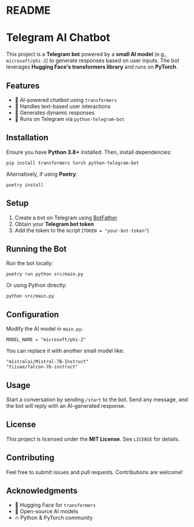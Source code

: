 README
======

# Telegram AI Chatbot

This project is a **Telegram bot** powered by a **small AI model** (e.g., `microsoft/phi-2`) to generate responses based on user inputs. The bot leverages **Hugging Face's transformers library** and runs on **PyTorch**.

## Features
- 🚀 AI-powered chatbot using `transformers`
- 🤖 Handles text-based user interactions
- 🔄 Generates dynamic responses
- 📡 Runs on Telegram via `python-telegram-bot`

## Installation

Ensure you have **Python 3.8+** installed. Then, install dependencies:

    pip install transformers torch python-telegram-bot

Alternatively, if using **Poetry**:

    poetry install

## Setup
1. Create a bot on Telegram using [BotFather](https://t.me/BotFather)
2. Obtain your **Telegram bot token**
3. Add the token to the script (`TOKEN = "your-bot-token"`)

## Running the Bot

Run the bot locally:

    poetry run python src/main.py

Or using Python directly:

    python src/main.py

## Configuration
Modify the AI model in `main.py`:

    MODEL_NAME = "microsoft/phi-2"

You can replace it with another small model like:

    "mistralai/Mistral-7B-Instruct"
    "tiiuae/falcon-7b-instruct"

## Usage
Start a conversation by sending `/start` to the bot.
Send any message, and the bot will reply with an AI-generated response.

## License
This project is licensed under the **MIT License**. See `LICENSE` for details.

## Contributing
Feel free to submit issues and pull requests. Contributions are welcome!

## Acknowledgments
- 🤗 Hugging Face for `transformers`
- 🚀 Open-source AI models
- 🔥 Python & PyTorch community
